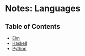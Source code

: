 # Notes: Languages

## Table of Contents
* [Elm](./elm)
* [Haskell](./haskell)
* [Python](./python)
